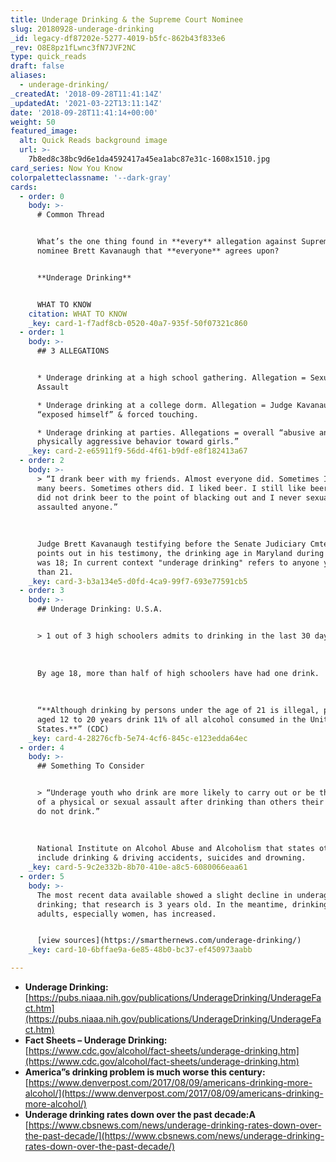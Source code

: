 ```yaml
---
title: Underage Drinking & the Supreme Court Nominee
slug: 20180928-underage-drinking
_id: legacy-df87202e-5277-4019-b5fc-862b43f833e6
_rev: O8E8pz1fLwnc3fN7JVF2NC
type: quick_reads
draft: false
aliases:
  - underage-drinking/
_createdAt: '2018-09-28T11:41:14Z'
_updatedAt: '2021-03-22T13:11:14Z'
date: '2018-09-28T11:41:14+00:00'
weight: 50
featured_image:
  alt: Quick Reads background image
  url: >-
    7b8ed8c38bc9d6e1da4592417a45ea1abc87e31c-1608x1510.jpg
card_series: Now You Know
colorpaletteclassname: '--dark-gray'
cards:
  - order: 0
    body: >-
      # Common Thread


      What’s the one thing found in **every** allegation against Supreme Court
      nominee Brett Kavanaugh that **everyone** agrees upon?


      **Underage Drinking**


      WHAT TO KNOW
    citation: WHAT TO KNOW
    _key: card-1-f7adf8cb-0520-40a7-935f-50f07321c860
  - order: 1
    body: >-
      ## 3 ALLEGATIONS


      * Underage drinking at a high school gathering. Allegation = Sexual
      Assault

      * Underage drinking at a college dorm. Allegation = Judge Kavanaugh
      “exposed himself” & forced touching.

      * Underage drinking at parties. Allegations = overall “abusive and
      physically aggressive behavior toward girls.”
    _key: card-2-e65911f9-56dd-4f61-b9df-e8f182413a67
  - order: 2
    body: >-
      > “I drank beer with my friends. Almost everyone did. Sometimes I had too
      many beers. Sometimes others did. I liked beer. I still like beer. But I
      did not drink beer to the point of blacking out and I never sexually
      assaulted anyone.”  
        
        
        
      Judge Brett Kavanaugh testifying before the Senate Judiciary Cmte. As he
      points out in his testimony, the drinking age in Maryland during his youth
      was 18; In current context "underage drinking" refers to anyone younger
      than 21.
    _key: card-3-b3a134e5-d0fd-4ca9-99f7-693e77591cb5
  - order: 3
    body: >-
      ## Underage Drinking: U.S.A.


      > 1 out of 3 high schoolers admits to drinking in the last 30 days.  
        
        
        
      By age 18, more than half of high schoolers have had one drink.  
        
        
        
      “**Although drinking by persons under the age of 21 is illegal, people
      aged 12 to 20 years drink 11% of all alcohol consumed in the United
      States.**” (CDC)
    _key: card-4-28276cfb-5e74-4cf6-845c-e123edda64ec
  - order: 4
    body: >-
      ## Something To Consider


      > “Underage youth who drink are more likely to carry out or be the victim
      of a physical or sexual assault after drinking than others their age who
      do not drink.”  
        
        
        
      National Institute on Alcohol Abuse and Alcoholism that states other risks
      include drinking & driving accidents, suicides and drowning.
    _key: card-5-9c2e332b-8b70-410e-a8c5-6080066eaa61
  - order: 5
    body: >-
      The most recent data available showed a slight decline in underage
      drinking; that research is 3 years old. In the meantime, drinking among
      adults, especially women, has increased.


      [view sources](https://smarthernews.com/underage-drinking/)
    _key: card-10-6bffae9a-6e85-48b0-bc37-ef450973aabb

---
```

* **Underage Drinking:**  
[https://pubs.niaaa.nih.gov/publications/UnderageDrinking/UnderageFact.htm](https://pubs.niaaa.nih.gov/publications/UnderageDrinking/UnderageFact.htm)
* **Fact Sheets – Underage Drinking:**  
[https://www.cdc.gov/alcohol/fact-sheets/underage-drinking.htm](https://www.cdc.gov/alcohol/fact-sheets/underage-drinking.htm)
* **America”s drinking problem is much worse this century:**  
[https://www.denverpost.com/2017/08/09/americans-drinking-more-alcohol/](https://www.denverpost.com/2017/08/09/americans-drinking-more-alcohol/)
* **Underage drinking rates down over the past decade:A**  
[https://www.cbsnews.com/news/underage-drinking-rates-down-over-the-past-decade/](https://www.cbsnews.com/news/underage-drinking-rates-down-over-the-past-decade/)
